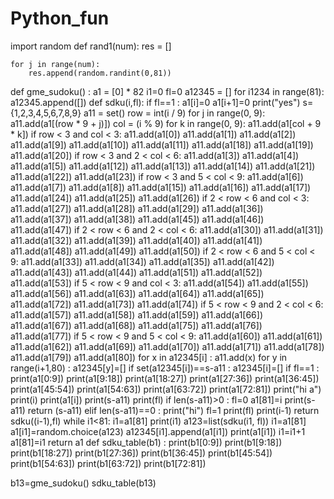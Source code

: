 # Python_fun
import random
def rand1(num):
    res = []

    for j in range(num):
        res.append(random.randint(0,81))
def gme_sudoku() :
 a1 = [0] * 82
 i1=0
 fl=0
 a12345 = []
 for i1234 in range(81):
     a12345.append([])
 def sdku(i,fl):
    if fl==1 :
        a1[i]=0
        a1[i+1]=0
        print("yes")
    s={1,2,3,4,5,6,7,8,9}
    a11 = set()
    row = int(i / 9)
    for j in range(0, 9):
        a11.add(a1[(row * 9 + j)])
    col = (i % 9)
    for k in range(0, 9):
        a11.add(a1[col + 9 * k])
    if row < 3 and col < 3:
        a11.add(a1[0])
        a11.add(a1[1])
        a11.add(a1[2])
        a11.add(a1[9])
        a11.add(a1[10])
        a11.add(a1[11])
        a11.add(a1[18])
        a11.add(a1[19])
        a11.add(a1[20])
    if row < 3 and 2 < col < 6:
        a11.add(a1[3])
        a11.add(a1[4])
        a11.add(a1[5])
        a11.add(a1[12])
        a11.add(a1[13])
        a11.add(a1[14])
        a11.add(a1[21])
        a11.add(a1[22])
        a11.add(a1[23])
    if row < 3 and 5 < col < 9:
        a11.add(a1[6])
        a11.add(a1[7])
        a11.add(a1[8])
        a11.add(a1[15])
        a11.add(a1[16])
        a11.add(a1[17])
        a11.add(a1[24])
        a11.add(a1[25])
        a11.add(a1[26])
    if 2 < row < 6 and col < 3:
        a11.add(a1[27])
        a11.add(a1[28])
        a11.add(a1[29])
        a11.add(a1[36])
        a11.add(a1[37])
        a11.add(a1[38])
        a11.add(a1[45])
        a11.add(a1[46])
        a11.add(a1[47])
    if 2 < row < 6 and 2 < col < 6:
        a11.add(a1[30])
        a11.add(a1[31])
        a11.add(a1[32])
        a11.add(a1[39])
        a11.add(a1[40])
        a11.add(a1[41])
        a11.add(a1[48])
        a11.add(a1[49])
        a11.add(a1[50])
    if 2 < row < 6 and 5 < col < 9:
        a11.add(a1[33])
        a11.add(a1[34])
        a11.add(a1[35])
        a11.add(a1[42])
        a11.add(a1[43])
        a11.add(a1[44])
        a11.add(a1[51])
        a11.add(a1[52])
        a11.add(a1[53])
    if 5 < row < 9 and col < 3:
        a11.add(a1[54])
        a11.add(a1[55])
        a11.add(a1[56])
        a11.add(a1[63])
        a11.add(a1[64])
        a11.add(a1[65])
        a11.add(a1[72])
        a11.add(a1[73])
        a11.add(a1[74])
    if 5 < row < 9 and 2 < col < 6:
        a11.add(a1[57])
        a11.add(a1[58])
        a11.add(a1[59])
        a11.add(a1[66])
        a11.add(a1[67])
        a11.add(a1[68])
        a11.add(a1[75])
        a11.add(a1[76])
        a11.add(a1[77])
    if 5 < row < 9 and 5 < col < 9:
        a11.add(a1[60])
        a11.add(a1[61])
        a11.add(a1[62])
        a11.add(a1[69])
        a11.add(a1[70])
        a11.add(a1[71])
        a11.add(a1[78])
        a11.add(a1[79])
        a11.add(a1[80])
    for x in a12345[i] :
        a11.add(x)
    for y in range(i+1,80) :
        a12345[y]=[]
    if set(a12345[i])==s-a11 :
         a12345[i]=[]
    if fl==1 :
        print(a1[0:9])
        print(a1[9:18])
        print(a1[18:27])
        print(a1[27:36])
        print(a1[36:45])
        print(a1[45:54])
        print(a1[54:63])
        print(a1[63:72])
        print(a1[72:81])
        print("hi a")
        print(i)
        print(a1[i])
        print(s-a11)
        print(fl)
    if len(s-a11)>0 :
        fl=0
        a1[81]=i
        print(s-a11)
        return (s-a11)
    elif len(s-a11)==0 :
        print("hi")
        fl=1
        print(fl)
        print(i-1)
        return sdku((i-1),fl)
 while i1<81:
        i1=a1[81]
        print(i1)
        a123=list(sdku(i1, fl))
        i1=a1[81]
        a1[i1]=random.choice(a123)
        a12345[i1].append(a1[i1])
        print(a1[i1])
        i1=i1+1
        a1[81]=i1
 return a1
def sdku_table(b1) :
    print(b1[0:9])
    print(b1[9:18])
    print(b1[18:27])
    print(b1[27:36])
    print(b1[36:45])
    print(b1[45:54])
    print(b1[54:63])
    print(b1[63:72])
    print(b1[72:81])

b13=gme_sudoku()
sdku_table(b13)

